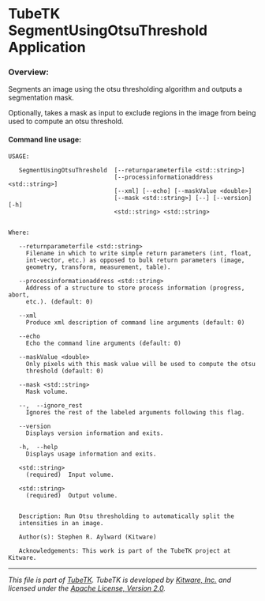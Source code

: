 TubeTK SegmentUsingOtsuThreshold Application
===============================================

### Overview:

Segments an image using the otsu thresholding algorithm and
outputs a segmentation mask.

Optionally, takes a mask as input to exclude regions in the image
from being used to compute an otsu threshold.

#### Command line usage:

```
USAGE:

   SegmentUsingOtsuThreshold  [--returnparameterfile <std::string>]
                              [--processinformationaddress <std::string>]
                              [--xml] [--echo] [--maskValue <double>]
                              [--mask <std::string>] [--] [--version] [-h]
                              <std::string> <std::string>


Where:

   --returnparameterfile <std::string>
     Filename in which to write simple return parameters (int, float,
     int-vector, etc.) as opposed to bulk return parameters (image,
     geometry, transform, measurement, table).

   --processinformationaddress <std::string>
     Address of a structure to store process information (progress, abort,
     etc.). (default: 0)

   --xml
     Produce xml description of command line arguments (default: 0)

   --echo
     Echo the command line arguments (default: 0)

   --maskValue <double>
     Only pixels with this mask value will be used to compute the otsu
     threshold (default: 0)

   --mask <std::string>
     Mask volume.

   --,  --ignore_rest
     Ignores the rest of the labeled arguments following this flag.

   --version
     Displays version information and exits.

   -h,  --help
     Displays usage information and exits.

   <std::string>
     (required)  Input volume.

   <std::string>
     (required)  Output volume.


   Description: Run Otsu thresholding to automatically split the
   intensities in an image.

   Author(s): Stephen R. Aylward (Kitware)

   Acknowledgements: This work is part of the TubeTK project at Kitware.
```

---
*This file is part of [TubeTK](http://www.tubetk.org). TubeTK is developed by [Kitware, Inc.](http://www.kitware.com) and licensed under the [Apache License, Version 2.0](http://www.apache.org/licenses/LICENSE-2.0).*
